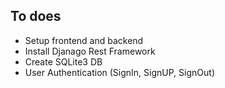 ## To does
- Setup frontend and backend
- Install Djanago Rest Framework
- Create SQLite3 DB
- User Authentication (SignIn, SignUP, SignOut)